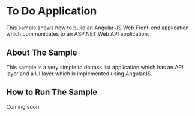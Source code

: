 # To Do Application

This sample shows how to build an Angular JS Web Front-end application which communicates to an ASP.NET Web API application.

## About The Sample

This sample is a very simple to do task list application which has an API layer and a UI layer which is implemented using AngularJS.

## How to Run The Sample

Coming soon.
